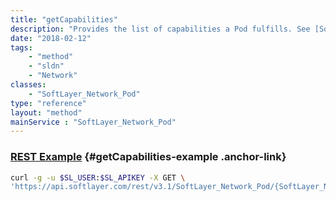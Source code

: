```yaml
---
title: "getCapabilities"
description: "Provides the list of capabilities a Pod fulfills. See [SoftLayer_Network_Pod::listCapabilities](/reference/services/SoftLayer_Network_Pod/listCapabilities) for more information on capabilities. "
date: "2018-02-12"
tags:
    - "method"
    - "sldn"
    - "Network"
classes:
    - "SoftLayer_Network_Pod"
type: "reference"
layout: "method"
mainService : "SoftLayer_Network_Pod"
---
```


### [REST Example](#getCapabilities-example) <a href="/article/rest/"><i class="fas fa-question"></i></a> {#getCapabilities-example .anchor-link} 
```bash
curl -g -u $SL_USER:$SL_APIKEY -X GET \
'https://api.softlayer.com/rest/v3.1/SoftLayer_Network_Pod/{SoftLayer_Network_PodID}/getCapabilities'
```
